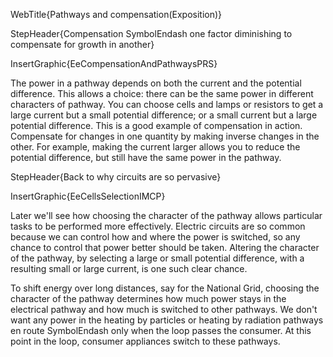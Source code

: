 WebTitle{Pathways and compensation(Exposition)}

StepHeader{Compensation SymbolEndash one factor diminishing to compensate for growth in another}

InsertGraphic{EeCompensationAndPathwaysPRS}

The power in a pathway depends on both the current and the potential difference. This allows a choice: there can be the same power in different characters of pathway. You can choose cells and lamps or resistors to get a large current but a small potential difference; or a small current but a large potential difference. This is a good example of compensation in action. Compensate for changes in one quantity by making inverse changes in the other. For example, making the current larger allows you to reduce the potential difference, but still have the same power in the pathway.

StepHeader{Back to why circuits are so pervasive}

InsertGraphic{EeCellsSelectionIMCP}

Later we'll see how choosing the character of the pathway allows particular tasks to be performed more effectively. Electric circuits are so common because we can control how and where the power is switched, so any chance to control that power better should be taken. Altering the character of the pathway, by selecting a large or small potential difference, with a resulting small or large current, is one such clear chance.

To shift energy over long distances, say for the National Grid, choosing the character of the pathway determines how much power stays in the electrical pathway and how much is switched to other pathways. We don't want any power in the heating by particles or heating by radiation pathways en route SymbolEndash only when the loop passes the consumer. At this point in the loop, consumer appliances switch to these pathways.

